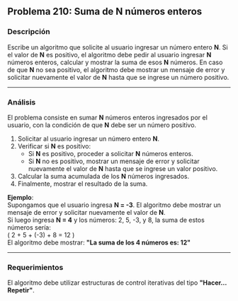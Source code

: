 ## **Problema 210: Suma de N números enteros**

### **Descripción**  
Escribe un algoritmo que solicite al usuario ingresar un número entero **N**. Si el valor de **N** es positivo, el algoritmo debe pedir al usuario ingresar **N** números enteros, calcular y mostrar la suma de esos **N** números. En caso de que **N** no sea positivo, el algoritmo debe mostrar un mensaje de error y solicitar nuevamente el valor de **N** hasta que se ingrese un número positivo.

---

### **Análisis**  
El problema consiste en sumar **N** números enteros ingresados por el usuario, con la condición de que **N** debe ser un número positivo.  
1. Solicitar al usuario ingresar un número entero **N**.
2. Verificar si **N** es positivo:
   - Si **N** es positivo, proceder a solicitar **N** números enteros.
   - Si **N** no es positivo, mostrar un mensaje de error y solicitar nuevamente el valor de **N** hasta que se ingrese un valor positivo.
3. Calcular la suma acumulada de los **N** números ingresados.
4. Finalmente, mostrar el resultado de la suma.

**Ejemplo**:  
Supongamos que el usuario ingresa **N = -3**. El algoritmo debe mostrar un mensaje de error y solicitar nuevamente el valor de **N**.  
Si luego ingresa **N = 4** y los números: 2, 5, -3, y 8, la suma de estos números sería:  
\( 2 + 5 + (-3) + 8 = 12 \)  
El algoritmo debe mostrar: **"La suma de los 4 números es: 12"**

---

### **Requerimientos**  
El algoritmo debe utilizar estructuras de control iterativas del tipo **"Hacer... Repetir"**.
